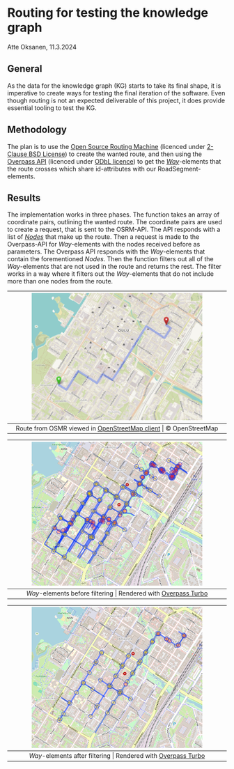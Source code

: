 # Routing for testing the knowledge graph

Atte Oksanen, 11.3.2024

## General

As the data for the knowledge graph (KG) starts to take its final shape,
it is imperative to create ways for testing the final iteration of the software.
Even though routing is not an expected deliverable of this project,
it does provide essential tooling to test the KG.

## Methodology

The plan is to use the [Open Source Routing Machine](https://project-osrm.org/) (licenced under [2-Clause BSD License](https://opensource.org/license/bsd-2-clause)) to create the wanted route,
and then using the [Overpass API](https://overpass-api.de/) (licenced under [ODbL licence](https://opendatacommons.org/licenses/odbl/1-0/)) to get the *[Way](https://wiki.openstreetmap.org/wiki/Way)*-elements that the route crosses
which share id-attributes with our RoadSegment-elements.

## Results

The implementation works in three phases.
The function takes an array of coordinate pairs,
outlining the wanted route.
The coordinate pairs are used to create a request,
that is sent to the OSRM-API.
The API responds with a list of *[Nodes](https://wiki.openstreetmap.org/wiki/Node)* that make up the route.
Then a request is made to the Overpass-API for *Way*-elements with the nodes received before as parameters.
The Overpass API responds with the *Way*-elements that contain the forementioned *Nodes*.
Then the function filters out all of the *Way*-elements that are not used in the route and returns the rest.
The filter works in a way where it filters out the *Way*-elements that do not include more than one nodes from the route.

|<img alt='rendered route' src='./images/route1.PNG' style='width: 80%'></img>|
|:--:|
|Route from OSMR viewed in [OpenStreetMap client](https://www.openstreetmap.org/) \| &copy; OpenStreetMap|

|<img alt='rendered mock data' src='./images/route1segmentsNoClean.PNG' style='width: 80%'></img>|
|:--:|
|*Way*-elements before filtering  \| Rendered with [Overpass Turbo](https://overpass-turbo.eu/#)|

|<img alt='rendered route' src='./images/route1segments.PNG' style='width: 80%'></img>|
|:--:|
| *Way*-elements after filtering  \| Rendered with [Overpass Turbo](https://overpass-turbo.eu/#)|
